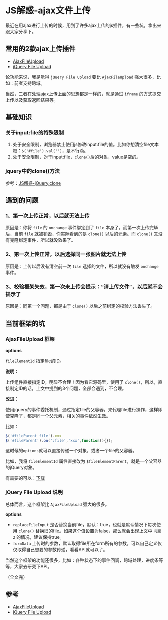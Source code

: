 # JS解惑-ajax文件上传

最近在用ajax进行上传的时候，用到了许多ajax上传的js插件，有一些坑，拿出来跟大家分享下。

## 常用的2款ajax上传插件

* [AjaxFileUpload](https://github.com/carlcarl/AjaxFileUpload)
* [jQuery File Upload](http://blueimp.github.io/jQuery-File-Upload/)

论功能来说，我是觉得 `jQuery File Upload` 要比 `AjaxFileUpload` 强大很多，比如：前者支持跨域。

当然，二者在处理ajax上传上面的思想都是一样的，就是通过 `iframe` 的方式提交上传以及获取返回结果等。

## 基础知识

### 关于input:file的特殊限制

1. 处于安全限制，浏览器禁止使用js修改input:file的值。比如你想清空file文本框：`$('#file').val('')`，是不行滴。
1. 处于安全限制，对于input:file，`clone()`后的对象，value是空的。

### jquery中的clone()方法

参考：[JS解惑-jQuery.clone](http://www.night123.com/2016/night-js-disabuse-jquery-clone/)

## 遇到的问题

### 1、第一次上传正常，以后就无法上传

原因是：你将 `file` 的 `onchange` 事件绑定到了 `file` 本身了。而第一次上传完毕后，当前 `file` 就被销毁，你实际看到的是 `clone()` 以后的元素。而 `clone()` 又没有克隆绑定事件，所以就没效果了。

### 2、第一次上传正常，以后选择同一张图片就无法上传 

原因是：上传以后没有清空前一次 `file` 选择的文件，所以就没有触发 `onchange` 事件。

### 3、校验框架失效，第一次未上传会提示：“请上传文件”，以后就不会提示了

原因是：同第一个问题，都是由于 `clone()` 以后之前绑定的校验方法丢失了。

## 当前框架的坑

### AjaxFileUpload 框架

**options**

`fileElementId` 指定file的ID。

**说明：**

上传组件直接指定ID，明显不合理！因为看它源码里，使用了 `clone()`，所以，直接制定ID的话，上文中提到的3个问题，全部会遇到，不合理。

**改进：**

使用jquery的事件委托机制，通过指定file的父容器，来代理file进行操作，这样即使克隆了，都是同一个父元素，相关的事件依然生效。

比如：

```js
$('#fileParent file').xxx
$('#fileParent').on(':file','xxx',function(){});
```

这时候的`options`就可以直接传递一个对象，或者一个file的父容器。

比如，我将 `fileElementId` 属性直接改为 `$fileElementParent`，就是一个父容器的jQuery对象。

有需要的可以：[下载](https://github.com/sunmaobin/sunmaobin.github.io/tree/master\_attachment\20161109110810\ajaxfileupload.hack.js)

### jQuery File Upload 说明

总体而言，这个框架比 `AjaxFileUpload` 强大的很多。

**options**

* `replaceFileInput` 是否替换当前file，默认：true，也就是默认情况下每次使用 `clone()` 替换旧的file。如果这个值设置为false，那么就会出现上文中 `问题2` 的情况，建议保持true。
* `formData` 上传时的参数，默认取得file所在form所有的参数，可以自己定义仅仅取得自己想要的参数传递，看看API就可以了。

当然这个框架的功能还很多，比如：各种状态下的事件回调，跨域处理，进度条等等，大家去研究下API。 

（全文完）

## 参考

* [AjaxFileUpload](https://github.com/carlcarl/AjaxFileUpload)
* [jQuery File Upload](http://blueimp.github.io/jQuery-File-Upload/)